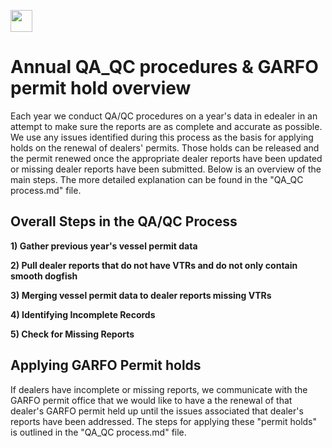
<a align="left" href="https://github.com/nmfs-openscapes/2024-nmfs-champions"><img src="https://github.githubassets.com/images/modules/logos_page/GitHub-Mark.png" width="35px"/></a>

# Annual QA_QC procedures & GARFO permit hold overview 

Each year we conduct QA/QC procedures on a year's data in edealer in an attempt to make sure the reports are as complete and accurate as possible. We use any issues identified during this process as the basis for applying holds on the renewal of dealers' permits. Those holds can be released and the permit renewed once the appropriate dealer reports have been updated or missing dealer reports have been submitted. Below is an overview of the main steps. The more detailed explanation can be found in the "QA_QC process.md" file.


## Overall Steps in the QA/QC Process

**1) Gather previous year's vessel permit data**

**2) Pull dealer reports that do not have VTRs and do not only contain smooth dogfish**

**3) Merging vessel permit data to dealer reports missing VTRs**

**4) Identifying Incomplete Records**

**5) Check for Missing Reports**

  
## Applying GARFO Permit holds

If dealers have incomplete or missing reports, we communicate with the GARFO permit office that we would like to have a the renewal of that dealer's GARFO permit held up until the issues associated that dealer's reports have been addressed. The steps for applying these "permit holds" is outlined in the "QA_QC process.md" file.

  
  

